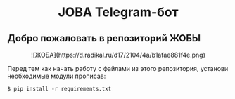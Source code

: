 # <p align="center"> JOBA Telegram-бот
## Добро пожаловать в репозиторий ЖОБЫ
  
  <p align="center"> ![ЖОБА](https://d.radikal.ru/d17/2104/4a/b1afae881f4e.png)
  
Перед тем как начать работу с файлами из этого репозитория,
установи необходимые модули прописав: 
```
$ pip install -r requirements.txt
```
